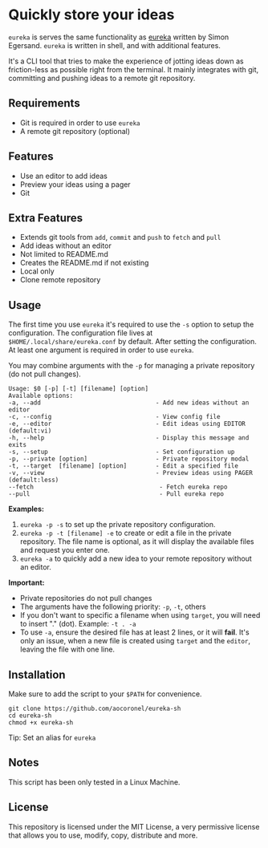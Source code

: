# Quickly store your ideas

`eureka` is serves the same functionality as [eureka](https://github.com/simeg/eureka) written by Simon Egersand. `eureka` is written in shell, and with additional features.

It's a CLI tool that tries to make the experience of jotting ideas down as friction-less as possible right from the terminal. It mainly integrates with git, committing and pushing ideas to a remote git repository.

## Requirements

- Git is required in order to use `eureka`
- A remote git repository (optional)

## Features

- Use an editor to add ideas
- Preview your ideas using a pager
- Git

## Extra Features

- Extends git tools from `add`, `commit` and `push` to `fetch` and `pull`
- Add ideas without an editor
- Not limited to README.md
- Creates the README.md if not existing
- Local only
- Clone remote repository

## Usage

The first time you use `eureka` it's required to use the `-s` option to setup the configuration. The configuration file lives at `$HOME/.local/share/eureka.conf` by default.
After setting the configuration. At least one argument is required in order to use `eureka`.

You may combine arguments with the `-p` for managing a private repository (do not pull changes).

```
Usage: $0 [-p] [-t] [filename] [option]
Available options:
-a, --add                                - Add new ideas without an editor
-c, --config                             - View config file
-e, --editor                             - Edit ideas using EDITOR (default:vi)
-h, --help                               - Display this message and exits
-s, --setup                              - Set configuration up
-p, --private [option]                   - Private repository modal
-t, --target  [filename] [option]        - Edit a specified file
-v, --view                               - Preview ideas using PAGER (default:less)
--fetch                                   - Fetch eureka repo
--pull                                    - Pull eureka repo
```

**Examples:**

1. `eureka -p -s` to set up the private repository configuration.
2. `eureka -p -t [filename] -e` to create or edit a file in the private repository. The file name is optional, as it will display the available files and request you enter one.
3. `eureka -a` to quickly add a new idea to your remote repository without an editor.

**Important:**

- Private repositories do not pull changes
- The arguments have the following priority: `-p`, `-t`, others
- If you don't want to specific a filename when using `target`, you will need to insert "." (dot). Example: `-t . -a`
- To use `-a`, ensure the desired file has at least 2 lines, or it will **fail**. It's only an issue, when a new file is created using `target` and the `editor`, leaving the file with one line.

## Installation

Make sure to add the script to your `$PATH` for convenience.

```
git clone https://github.com/aocoronel/eureka-sh
cd eureka-sh
chmod +x eureka-sh
```

Tip: Set an alias for `eureka`

## Notes

This script has been only tested in a Linux Machine.

## License

This repository is licensed under the MIT License, a very permissive license that allows you to use, modify, copy, distribute and more.
